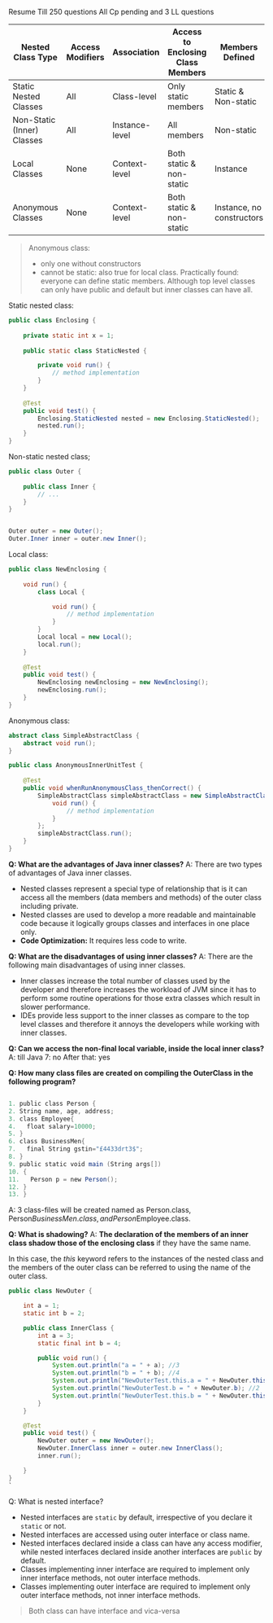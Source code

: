 Resume
Till 250 questions
All Cp pending and 3 LL questions 

|Nested Class Type|Access Modifiers|Association|Access to Enclosing Class Members|Members Defined|
|---|---|---|---|---|
|Static Nested Classes|All|Class-level|Only static members|Static & Non-static|
|Non-Static (Inner) Classes|All|Instance-level|All members|Non-static|
|Local Classes|None|Context-level|Both static & non-static|Instance|
|Anonymous Classes|None|Context-level|Both static & non-static|Instance, no constructors|

> Anonymous class: 
> - only one without constructors
> - cannot be static: also true for local class.
> Practically found: everyone can define static members.
> Although top level classes can only have public and default but inner classes can have all.


Static nested class:
```java
public class Enclosing {
    
    private static int x = 1;
    
    public static class StaticNested {

        private void run() {
            // method implementation
        }
    }
    
    @Test
    public void test() {
        Enclosing.StaticNested nested = new Enclosing.StaticNested();
        nested.run();
    }
}
```

Non-static nested class;
```java
public class Outer {
    
    public class Inner {
        // ...
    }
}


Outer outer = new Outer();
Outer.Inner inner = outer.new Inner();
```

Local class:
```java
public class NewEnclosing {
    
    void run() {
        class Local {

            void run() {
                // method implementation
            }
        }
        Local local = new Local();
        local.run();
    }
    
    @Test
    public void test() {
        NewEnclosing newEnclosing = new NewEnclosing();
        newEnclosing.run();
    }
}
```

Anonymous class:
```java
abstract class SimpleAbstractClass {
    abstract void run();
}

public class AnonymousInnerUnitTest {
    
    @Test
    public void whenRunAnonymousClass_thenCorrect() {
        SimpleAbstractClass simpleAbstractClass = new SimpleAbstractClass() {
            void run() {
                // method implementation
            }
        };
        simpleAbstractClass.run();
    }
}

```
**Q: What are the advantages of Java inner classes?**
A:
There are two types of advantages of Java inner classes.
- Nested classes represent a special type of relationship that is it can access all the members (data members and methods) of the outer class including private.
- Nested classes are used to develop a more readable and maintainable code because it logically groups classes and interfaces in one place only.
- **Code Optimization:** It requires less code to write.

**Q: What are the disadvantages of using inner classes?**
A:
There are the following main disadvantages of using inner classes.

- Inner classes increase the total number of classes used by the developer and therefore increases the workload of JVM since it has to perform some routine operations for those extra classes which result in slower performance.
- IDEs provide less support to the inner classes as compare to the top level classes and therefore it annoys the developers while working with inner classes.

**Q: Can we access the non-final local variable, inside the local inner class?**
A:
till Java 7: no
After that: yes


**Q: How many class files are created on compiling the OuterClass in the following program?**
```java

1. public class Person {  
2. String name, age, address;  
3. class Employee{  
4.   float salary=10000;  
5. }  
6. class BusinessMen{  
7.   final String gstin="£4433drt3$";   
8. }  
9. public static void main (String args[])  
10. {  
11.   Person p = new Person();  
12. }  
13. }  
```
A:
3 class-files will be created named as Person.class, Person$BusinessMen.class, and Person$Employee.class.


**Q: What is shadowing?**
A:
**The declaration of the members of an inner class shadow those of the enclosing class** if they have the same name.

In this case, the _this_ keyword refers to the instances of the nested class and the members of the outer class can be referred to using the name of the outer class.

```java
public class NewOuter {

    int a = 1;
    static int b = 2;

    public class InnerClass {
        int a = 3;
        static final int b = 4;

        public void run() {
            System.out.println("a = " + a); //3
            System.out.println("b = " + b); //4
            System.out.println("NewOuterTest.this.a = " + NewOuter.this.a); //1
            System.out.println("NewOuterTest.b = " + NewOuter.b); //2
            System.out.println("NewOuterTest.this.b = " + NewOuter.this.b); //2
        }
    }

    @Test
    public void test() {
        NewOuter outer = new NewOuter();
        NewOuter.InnerClass inner = outer.new InnerClass();
        inner.run();

    }
}
`
```

Q: What is nested interface?
- Nested interfaces are `static` by default, irrespective of you declare it `static` or not.
- Nested interfaces are accessed using outer interface or class name.
- Nested interfaces declared inside a class can have any access modifier, while nested interfaces declared inside another interfaces are `public` by default.
- Classes implementing inner interface are required to implement only inner interface methods, not outer interface methods.
- Classes implementing outer interface are required to implement only outer interface methods, not inner interface methods.

>Both class can have interface and vica-versa

